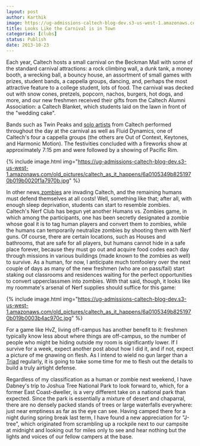 ```yaml
---
layout: post
author: Karthik
image: https://ug-admissions-caltech-blog-dev.s3-us-west-1.amazonaws.com/old_pictures/6a0105349b8251970b019afffbb800970b.jpg
title: Looks Like the Carnival is in Town
categories: [clubs]
status: Publish
date: 2013-10-23
---
```


Each year, Caltech hosts a small carnival on the Beckman Mall with some of the standard carnival attractions: a rock climbing wall, a dunk tank, a money booth, a wrecking ball, a bouncy house, an assortment of small games with prizes, student bands, a cappella groups, dancing, and, perhaps the most attractive feature to a college student, lots of food. The carnival was decked out with snow cones, pretzels, popcorn, nachos, burgers, hot dogs, and more, and our new freshmen received their gifts from the Caltech Alumni Association: a Caltech Blanket, which students laid on the lawn in front of the "wedding cake".

Bands such as Twin Peaks and <a href="https://soundcloud.com/slopycopy" target="_blank" title="slopycopy">solo artists</a> from Caltech performed throughout the day at the carnival as well as Fluid Dynamics, one of Caltech's four a cappella groups (the others are Out of Context, Keytones, and Harmonic Motion). The festivities concluded with a fireworks show at approximately 7:15 pm and were followed by a showing of Pacific Rim.


{% include image.html img="https://ug-admissions-caltech-blog-dev.s3-us-west-1.amazonaws.com/old_pictures/caltech_as_it_happens/6a0105349b8251970b019b0020f1a7970b.jpg" %}

In other news,<a href="https://agallantidea.files.wordpress.com/2011/11/westlake_zombieflyer_forhumans.jpg" target="_blank" title="They're outside your window">zombies</a> are invading Caltech, and the remaining humans must defend themselves at all costs! Well, something like that; after all, with enough sleep deprivation, students can start to resemble zombies. Caltech's Nerf Club has begun yet another Humans vs. Zombies game, in which among the participants, one has been secretly designated a zombie whose goal it is to tag human players and convert them to zombies, while the humans can temporarily neutralize zombies by shooting them with Nerf guns. Of course, there are certain locations, such as Houses and bathrooms, that are safe for all players, but humans cannot hide in a safe place forever, because they must go out and acquire food codes each day through missions in various buildings (made known to the zombies as well) to survive. As a human, for now, I anticipate much tomfoolery over the next couple of days as many of the new freshmen (who are on pass/fail) start staking out classrooms and residences waiting for the perfect opportunities to convert upperclassmen into zombies. With that said, though, it looks like my roommate's arsenal of Nerf supplies should suffice for this game:


{% include image.html img="https://ug-admissions-caltech-blog-dev.s3-us-west-1.amazonaws.com/old_pictures/caltech_as_it_happens/6a0105349b8251970b019b0003b4ac970c.jpg" %}

For a game like HvZ, living off-campus has another benefit to it: freshmen typically know less about where things are off-campus, so the number of people who might be hiding outside my room is significantly lower. If I survive for a week, expect another post about how I did it, and if not, expect a picture of me gnawing on flesh. As I intend to wield no gun larger than a <a href="https://nerf.wikia.com/wiki/Triad_EX-3" target="_blank" title="Nerf Triad Gun">Triad</a> regularly, it is going to take some time for me to flesh out the details to build a truly airtight defense.

Regardless of my classification as a human or zombie next weekend, I have Dabney's trip to Joshua Tree National Park to look forward to, which, for a former East Coast-dweller, is a very different take on a national park than expected. Since the park is essentially a mixture of desert and chaparral, there are no densely packed stands of trees or large waterfalls everywhere: just near emptiness as far as the eye can see. Having camped there for a night during spring break last term, I have found a new appreciation for "J-tree", which originated from scrambling up a rockpile next to our campsite at midnight and looking out for miles only to see and hear nothing but the lights and voices of our fellow campers at the base.

